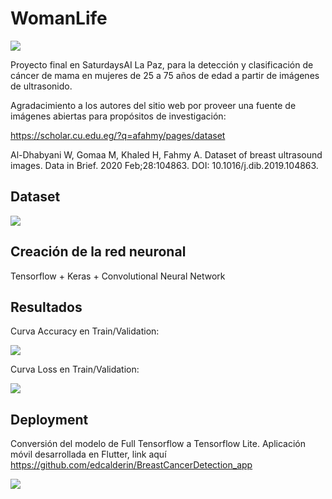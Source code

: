 # WomanLife
<img src="https://drive.google.com/uc?id=1ZQmWLodX5i-AuOxxwJUMwWIhyC9mGTy9"/>

Proyecto final en SaturdaysAI La Paz, para la detección y clasificación de cáncer de mama en mujeres de 25 a 75 años de edad a partir de imágenes de ultrasonido.

Agradacimiento a los autores del sitio web por proveer una fuente de imágenes abiertas para propósitos de investigación:

https://scholar.cu.edu.eg/?q=afahmy/pages/dataset

Al-Dhabyani W, Gomaa M, Khaled H, Fahmy A. Dataset of breast ultrasound images. Data in Brief. 2020 Feb;28:104863. DOI: 10.1016/j.dib.2019.104863.

## Dataset
<img src="https://drive.google.com/uc?id=1dSdr8MaUYMjscFJhMxQCujus_-9n_isk"/>

## Creación de la red neuronal
Tensorflow + Keras + Convolutional Neural Network

## Resultados

Curva Accuracy en Train/Validation:

<img src="https://drive.google.com/uc?id=1bt1PMxEvajfTk6QLLUH-KkelXjU8uIPb"/>

Curva Loss en Train/Validation:

<img src="https://drive.google.com/uc?id=1Qa_pQCyC2d_k9fH0wTj22u9DTPnXt3QH"/>

## Deployment
Conversión del modelo de Full Tensorflow a Tensorflow Lite. 
Aplicación móvil desarrollada en Flutter, link aquí https://github.com/edcalderin/BreastCancerDetection_app

<img src="https://drive.google.com/uc?id=1Y69yszJl4HJWtUxfCqBLBb51CbRDGiVZ"/>

